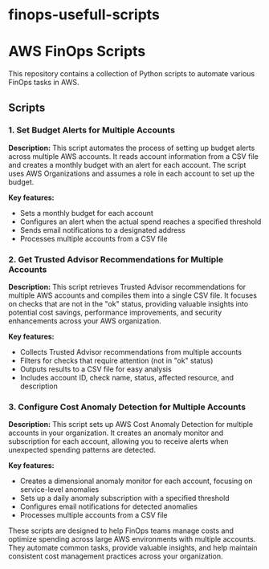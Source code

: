 # finops-usefull-scripts

# AWS FinOps Scripts

This repository contains a collection of Python scripts to automate various FinOps tasks in AWS.

## Scripts

### 1. Set Budget Alerts for Multiple Accounts

**Description:**
This script automates the process of setting up budget alerts across multiple AWS accounts. It reads account information from a CSV file and creates a monthly budget with an alert for each account. The script uses AWS Organizations and assumes a role in each account to set up the budget.

**Key features:**
- Sets a monthly budget for each account
- Configures an alert when the actual spend reaches a specified threshold
- Sends email notifications to a designated address
- Processes multiple accounts from a CSV file

### 2. Get Trusted Advisor Recommendations for Multiple Accounts

**Description:**
This script retrieves Trusted Advisor recommendations for multiple AWS accounts and compiles them into a single CSV file. It focuses on checks that are not in the "ok" status, providing valuable insights into potential cost savings, performance improvements, and security enhancements across your AWS organization.

**Key features:**
- Collects Trusted Advisor recommendations from multiple accounts
- Filters for checks that require attention (not in "ok" status)
- Outputs results to a CSV file for easy analysis
- Includes account ID, check name, status, affected resource, and description

### 3. Configure Cost Anomaly Detection for Multiple Accounts

**Description:**
This script sets up AWS Cost Anomaly Detection for multiple accounts in your organization. It creates an anomaly monitor and subscription for each account, allowing you to receive alerts when unexpected spending patterns are detected.

**Key features:**
- Creates a dimensional anomaly monitor for each account, focusing on service-level anomalies
- Sets up a daily anomaly subscription with a specified threshold
- Configures email notifications for detected anomalies
- Processes multiple accounts from a CSV file

These scripts are designed to help FinOps teams manage costs and optimize spending across large AWS environments with multiple accounts. They automate common tasks, provide valuable insights, and help maintain consistent cost management practices across your organization.
